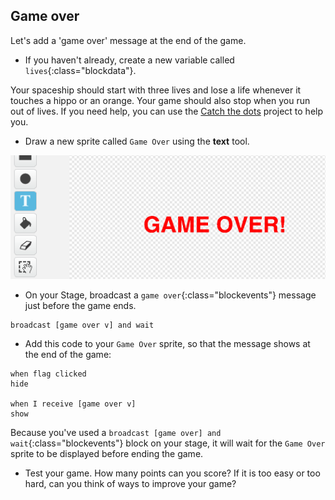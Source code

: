 ## Game over

Let's add a 'game over' message at the end of the game.

+ If you haven't already, create a new variable called `lives`{:class="blockdata"}.

Your spaceship should start with three lives and lose a life whenever it touches a hippo or an orange. Your game should also stop when you run out of lives. If you need help, you can use the [Catch the dots](https://codeclubprojects.org/en-GB/scratch/catch-the-dots/) project to help you.

+ Draw a new sprite called `Game Over` using the **text** tool.

![screenshot](images/invaders-game-over.png)

+ On your Stage, broadcast a `game over`{:class="blockevents"} message just before the game ends.

```blocks
broadcast [game over v] and wait
```

+ Add this code to your `Game Over` sprite, so that the message shows at the end of the game:

```blocks
when flag clicked
hide

when I receive [game over v]
show
```

Because you've used a `broadcast [game over] and wait`{:class="blockevents"} block on your stage, it will wait for the `Game Over` sprite to be displayed before ending the game.

+ Test your game. How many points can you score? If it is too easy or too hard, can you think of ways to improve your game?